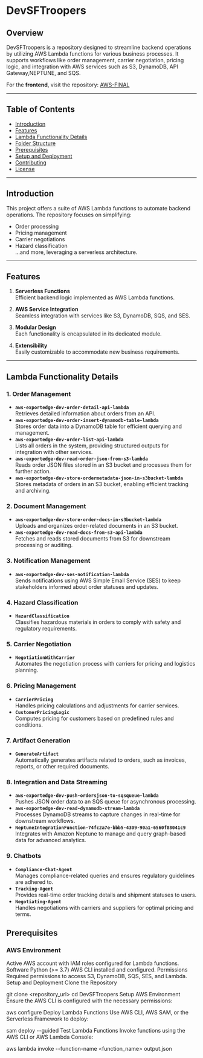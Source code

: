 # DevSFTroopers

## Overview
DevSFTroopers is a repository designed to streamline backend operations by utilizing AWS Lambda functions for various business processes. It supports workflows like order management, carrier negotiation, pricing logic, and integration with AWS services such as S3, DynamoDB, API Gateway,NEPTUNE, and SQS.

For the **frontend**, visit the repository: [AWS-FINAL](https://github.com/Kamlesh7417/AWS-FINAL)

---

## Table of Contents
- [Introduction](#introduction)
- [Features](#features)
- [Lambda Functionality Details](#lambda-functionality-details)
- [Folder Structure](#folder-structure)
- [Prerequisites](#prerequisites)
- [Setup and Deployment](#setup-and-deployment)
- [Contributing](#contributing)
- [License](#license)

---

## Introduction
This project offers a suite of AWS Lambda functions to automate backend operations. The repository focuses on simplifying:
- Order processing
- Pricing management
- Carrier negotiations
- Hazard classification  
...and more, leveraging a serverless architecture.

---

## Features
1. **Serverless Functions**  
   Efficient backend logic implemented as AWS Lambda functions.

2. **AWS Service Integration**  
   Seamless integration with services like S3, DynamoDB, SQS, and SES.

3. **Modular Design**  
   Each functionality is encapsulated in its dedicated module.

4. **Extensibility**  
   Easily customizable to accommodate new business requirements.

---

## Lambda Functionality Details

### 1. Order Management
- **`aws-exportedge-dev-order-detail-api-lambda`**  
  Retrieves detailed information about orders from an API.
- **`aws-exportedge-dev-order-insert-dynamodb-table-lambda`**  
  Stores order data into a DynamoDB table for efficient querying and management.
- **`aws-exportedge-dev-order-list-api-lambda`**  
  Lists all orders in the system, providing structured outputs for integration with other services.
- **`aws-exportedge-dev-read-order-json-from-s3-lambda`**  
  Reads order JSON files stored in an S3 bucket and processes them for further action.
- **`aws-exportedge-dev-store-ordermetadata-json-in-s3bucket-lambda`**  
  Stores metadata of orders in an S3 bucket, enabling efficient tracking and archiving.

### 2. Document Management
- **`aws-exportedge-dev-store-order-docs-in-s3bucket-lambda`**  
  Uploads and organizes order-related documents in an S3 bucket.
- **`aws-exportedge-dev-read-docs-from-s3-api-lambda`**  
  Fetches and reads stored documents from S3 for downstream processing or auditing.

### 3. Notification Management
- **`aws-exportedge-dev-ses-notification-lambda`**  
  Sends notifications using AWS Simple Email Service (SES) to keep stakeholders informed about order statuses and updates.

### 4. Hazard Classification
- **`HazardClassification`**  
  Classifies hazardous materials in orders to comply with safety and regulatory requirements.

### 5. Carrier Negotiation
- **`NegotiationWithCarrier`**  
  Automates the negotiation process with carriers for pricing and logistics planning.

### 6. Pricing Management
- **`CarrierPricing`**  
  Handles pricing calculations and adjustments for carrier services.
- **`CustomerPricingLogic`**  
  Computes pricing for customers based on predefined rules and conditions.

### 7. Artifact Generation
- **`GenerateArtifact`**  
  Automatically generates artifacts related to orders, such as invoices, reports, or other required documents.

### 8. Integration and Data Streaming
- **`aws-exportedge-dev-push-ordersjson-to-sqsqueue-lambda`**  
  Pushes JSON order data to an SQS queue for asynchronous processing.
- **`aws-exportedge-dev-read-dynamodb-stream-lambda`**  
  Processes DynamoDB streams to capture changes in real-time for downstream workflows.
- **`NeptuneIntegrationFunction-74fc2a7e-bbb5-4309-90a1-6560f88041c9`**  
  Integrates with Amazon Neptune to manage and query graph-based data for advanced analytics.

### 9. Chatbots
- **`Compliance-Chat-Agent`**  
  Manages compliance-related queries and ensures regulatory guidelines are adhered to.
- **`Tracking-Agent`**  
  Provides real-time order tracking details and shipment statuses to users.
- **`Negotiating-Agent`**  
  Handles negotiations with carriers and suppliers for optimal pricing and terms.

## Prerequisites
### AWS Environment
Active AWS account with IAM roles configured for Lambda functions.
Software
Python (>= 3.7)
AWS CLI installed and configured.
Permissions
Required permissions to access S3, DynamoDB, SQS, SES, and Lambda.
Setup and Deployment
Clone the Repository

git clone <repository_url>
cd DevSFTroopers
Setup AWS Environment Ensure the AWS CLI is configured with the necessary permissions:

aws configure
Deploy Lambda Functions Use AWS CLI, AWS SAM, or the Serverless Framework to deploy:

sam deploy --guided
Test Lambda Functions Invoke functions using the AWS CLI or AWS Lambda Console:

aws lambda invoke --function-name <function_name> output.json
